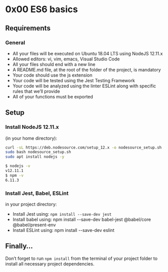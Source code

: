 # 0x00 ES6 basics
## Requirements
### General
- All your files will be executed on Ubuntu 18.04 LTS using NodeJS 12.11.x
- Allowed editors: vi, vim, emacs, Visual Studio Code
- All your files should end with a new line
- A README.md file, at the root of the folder of the project, is mandatory
- Your code should use the js extension
- Your code will be tested using the Jest Testing Framework
- Your code will be analyzed using the linter ESLint along with specific rules that we’ll provide
- All of your functions must be exported

## Setup
### Install NodeJS 12.11.x
(in your home directory):
``` bash
curl -sL https://deb.nodesource.com/setup_12.x -o nodesource_setup.sh
sudo bash nodesource_setup.sh
sudo apt install nodejs -y

```
``` bash
$ nodejs -v 
v12.11.1
$ npm -v
6.11.3

```

### Install Jest, Babel, ESLint

in your project directory:
- Install Jest using: `npm install --save-dev jest`
- Install babel using: npm install --save-dev babel-jest @babel/core @babel/present-env
- Install ESLint using: npm install --save-dev eslint

## Finally…
Don’t forget to run `npm install` from the terminal of your project folder to install all necessary project dependencies.
